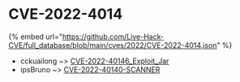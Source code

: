 # CVE-2022-4014
{% embed url="https://github.com/Live-Hack-CVE/full_database/blob/main/cves/2022/CVE-2022-4014.json" %}

* cckuailong ~> [CVE-2022-40146_Exploit_Jar](https://www.alice-snow.ru/2022/database/cve-2022-4014/cve-2022-40146_exploit_jar-cckuailong)
* ipsBruno ~> [CVE-2022-40140-SCANNER](https://www.alice-snow.ru/2022/database/cve-2022-4014/cve-2022-40140-scanner-ipsbruno)